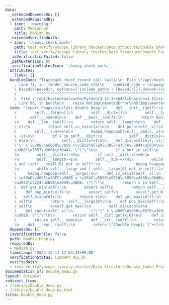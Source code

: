 ```yaml
---
data:
  _extendedDependsOn: []
  _extendedRequiredBy:
  - icon: ':warning:'
    path: Median.py
    title: Median.py
  _extendedVerifiedWith:
  - icon: ':heavy_check_mark:'
    path: test_verify/yosupo_library_checker/Data_Structure/Double_Ended_Priority_Queue-Double_Heap.test.py
    title: test_verify/yosupo_library_checker/Data_Structure/Double_Ended_Priority_Queue-Double_Heap.test.py
  _isVerificationFailed: false
  _pathExtension: py
  _verificationStatusIcon: ':heavy_check_mark:'
  attributes:
    links: []
  bundledCode: "Traceback (most recent call last):\n  File \"/opt/hostedtoolcache/Python/3.12.3/x64/lib/python3.12/site-packages/onlinejudge_verify/documentation/build.py\"\
    , line 71, in _render_source_code_stat\n    bundled_code = language.bundle(stat.path,\
    \ basedir=basedir, options={'include_paths': [basedir]}).decode()\n          \
    \         ^^^^^^^^^^^^^^^^^^^^^^^^^^^^^^^^^^^^^^^^^^^^^^^^^^^^^^^^^^^^^^^^^^^^^^^^^^^^^^^^^\n\
    \  File \"/opt/hostedtoolcache/Python/3.12.3/x64/lib/python3.12/site-packages/onlinejudge_verify/languages/python.py\"\
    , line 96, in bundle\n    raise NotImplementedError\nNotImplementedError\n"
  code: "import heapq\n\nclass Double_Heap:\n    def __init__(self):\n        self.__small=[]\n\
    \        self.__large=[]\n        self.__dict={}\n        self.__length=0\n  \
    \      self.__sum=0\n\n    def __bool__(self):\n        return bool(self.__length)\n\
    \n    def __len__(self):\n        return self.__length\n\n    def __contains__(self,\
    \ x):\n        return self.is_exist(x)\n\n    def push(self, x):\n        self.__length+=1\n\
    \        self.__sum+=x\n\n        heapq.heappush(self.__small, x)\n        heapq.heappush(self.__large,\
    \ -x)\n\n        if x in self.__dict:\n            self.__dict[x]+=1\n       \
    \ else:\n            self.__dict[x]=1\n\n    def discard(self, x):\n        \"\
    \"\" x \u3092\u6D88\u3059 (\u5B58\u5728\u3057\u306A\u3044\u5834\u5408\u306F\u4F55\
    \u3082\u3057\u306A\u3044). \"\"\"\n\n        if x not in self:\n            return\n\
    \n        self.__dict[x]-=1\n        if self.__dict[x]==0:\n            del self.__dict[x]\n\
    \n        self.__length-=1\n        self.__sum-=x\n\n        while self.__small\
    \ and (self.__small[0] not in self):\n                heapq.heappop(self.__small)\n\
    \n        while self.__large and (-self.__large[0] not in self):\n           \
    \     heapq.heappop(self.__large)\n\n    def is_exist(self, x):\n        \"\"\"\
    \ \u30AD\u30E5\u30FC\u306B x \u304C\u5B58\u5728\u3059\u308B\u304B\u3069\u3046\u304B\
    \u3092\u5224\u5B9A\u3059\u308B. \"\"\"\n        return x in self.__dict\n\n  \
    \  def get_min(self):\n        assert self\n        return self.__small[0]\n\n\
    \    def pop_min(self):\n        assert self\n        x=self.get_min()\n     \
    \   self.discard(x)\n        return x\n\n    def get_max(self):\n        assert\
    \ self\n        return -self.__large[0]\n\n    def pop_max(self):\n        assert\
    \ self\n        x=self.get_max()\n        self.discard(x)\n        return x\n\n\
    \    def count(self, x):\n        \"\"\" x \u306E\u500B\u6570\u3092\u6C42\u3081\
    \u308B. \"\"\"\n\n        return self.__dict.get(x,0)\n\n    def sum(self):\n\
    \        return self.__sum\n\n    def __str__(self):\n        return str(self.__dict)\n\
    \n    def __repr__(self):\n        return \"[Double Heap]: \"+str(self)\n"
  dependsOn: []
  isVerificationFile: false
  path: Double_Heap.py
  requiredBy:
  - Median.py
  timestamp: '2022-12-11 17:04:31+09:00'
  verificationStatus: LIBRARY_ALL_AC
  verifiedWith:
  - test_verify/yosupo_library_checker/Data_Structure/Double_Ended_Priority_Queue-Double_Heap.test.py
documentation_of: Double_Heap.py
layout: document
redirect_from:
- /library/Double_Heap.py
- /library/Double_Heap.py.html
title: Double_Heap.py
---
```

